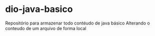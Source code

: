 # dio-java-basico
Repositório para armazenar todo contéudo de java básico
Alterando o conteudo de um arquivo de forma local